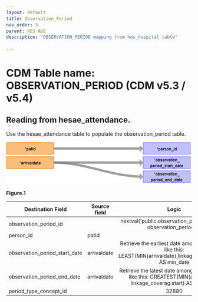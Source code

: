 ```yaml
---
layout: default
title: Observation_Period
nav_order: 3
parent: HES A&E
description: "OBSERVATION_PERIOD mapping from hes_hospital table"

---
```



# CDM Table name: OBSERVATION_PERIOD (CDM v5.3 / v5.4)

## Reading from hesae_attendance.
Use the hesae_attendance table to populate the observation_period table.

![](images/image15.png)

**Figure.1**

| Destination Field | Source field | Logic | Comment field |
| --- | --- | :---: | --- |
| observation_period_id |  | nextval('public.observation_period_seq') AS observation_period_id |  Autogenerate|
| person_id | patid| | |
| observation_period_start_date | arrivaldate | Retrieve the earliest date among those dates like this: LEAST(MIN(arrivaldate),linkage_coverag.end) AS min_date| |
| observation_period_end_date | arrivaldate | Retrieve the latest date among the date fields like this: GREATEST(MIN(arrivaldate), linkage_coverag.start) AS max_date | |
| period_type_concept_id | | 32880 | |